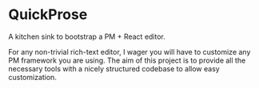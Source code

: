 # QuickProse

A kitchen sink to bootstrap a PM + React editor.

For any non-trivial rich-text editor, I wager you will have to customize any PM framework you are using. The aim of this project is to provide all the necessary tools with a nicely structured codebase to allow easy customization.
